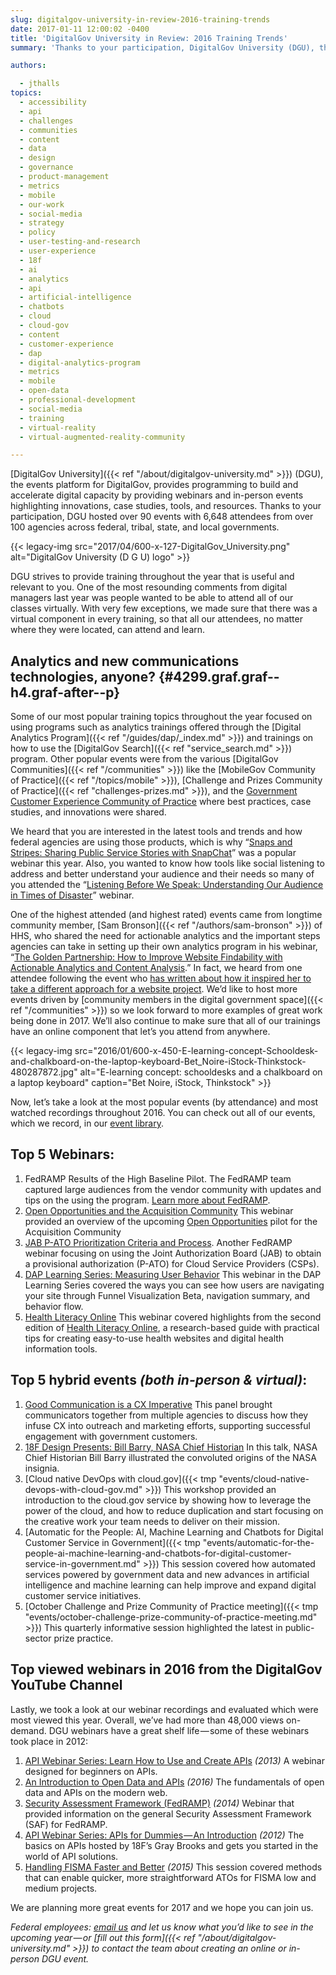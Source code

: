 ```yaml
---
slug: digitalgov-university-in-review-2016-training-trends
date: 2017-01-11 12:00:02 -0400
title: 'DigitalGov University in Review: 2016 Training Trends'
summary: 'Thanks to your participation, DigitalGov University (DGU), the events platform for DigitalGov, hosted over 90 events with 6,648 attendees from over 100 agencies across federal, tribal, state, and local governments.'

authors:

  - jthalls
topics:
  - accessibility
  - api
  - challenges
  - communities
  - content
  - data
  - design
  - governance
  - product-management
  - metrics
  - mobile
  - our-work
  - social-media
  - strategy
  - policy
  - user-testing-and-research
  - user-experience
  - 18f
  - ai
  - analytics
  - api
  - artificial-intelligence
  - chatbots
  - cloud
  - cloud-gov
  - content
  - customer-experience
  - dap
  - digital-analytics-program
  - metrics
  - mobile
  - open-data
  - professional-development
  - social-media
  - training
  - virtual-reality
  - virtual-augmented-reality-community

---
```


[DigitalGov University]({{< ref "/about/digitalgov-university.md" >}}) (DGU), the events platform for DigitalGov, provides programming to build and accelerate digital capacity by providing webinars and in-person events highlighting innovations, case studies, tools, and resources. Thanks to your participation, DGU hosted over 90 events with 6,648 attendees from over 100 agencies across federal, tribal, state, and local governments.

{{< legacy-img src="2017/04/600-x-127-DigitalGov_University.png" alt="DigitalGov University (D G U) logo" >}}

DGU strives to provide training throughout the year that is useful and relevant to you. One of the most resounding comments from digital managers last year was people wanted to be able to attend all of our classes virtually. With very few exceptions, we made sure that there was a virtual component in every training, so that all our attendees, no matter where they were located, can attend and learn.

## Analytics and new communications technologies, anyone? {#4299.graf.graf--h4.graf-after--p}

Some of our most popular training topics throughout the year focused on using programs such as analytics trainings offered through the [Digital Analytics Program]({{< ref "/guides/dap/_index.md" >}}) and trainings on how to use the [DigitalGov Search]({{< ref "service_search.md" >}}) program. Other popular events were from the various [DigitalGov Communities]({{< ref "/communities" >}}) like the [MobileGov Community of Practice]({{< ref "/topics/mobile" >}}), [Challenge and Prizes Community of Practice]({{< ref "challenges-prizes.md" >}}), and the [Government Customer Experience Community of Practice](https://digital.gov/communities/customer-experience/) where best practices, case studies, and innovations were shared.

We heard that you are interested in the latest tools and trends and how federal agencies are using those products, which is why “[Snaps and Stripes: Sharing Public Service Stories with SnapChat](https://www.youtube.com/watch?v=G82jBHxE4Tk)” was a popular webinar this year. Also, you wanted to know how tools like social listening to address and better understand your audience and their needs so many of you attended the “[Listening Before We Speak: Understanding Our Audience in Times of Disaster](https://www.youtube.com/watch?v=YWhRLCxTYxk)” webinar.

One of the highest attended (and highest rated) events came from longtime community member, [Sam Bronson]({{< ref "/authors/sam-bronson" >}}) of HHS, who shared the need for actionable analytics and the important steps agencies can take in setting up their own analytics program in his webinar, “[The Golden Partnership: How to Improve Website Findability with Actionable Analytics and Content Analysis](https://www.youtube.com/watch?v=Pjc-dEPBExE).” In fact, we heard from one attendee following the event who [has written about how it inspired her to take a different approach for a website project](https://medium.com/@DigitalGov/well-begun-is-half-done-lets-tidy-up-the-website-c19134c53af). We’d like to host more events driven by [community members in the digital government space]({{< ref "/communities" >}}) so we look forward to more examples of great work being done in 2017. We’ll also continue to make sure that all of our trainings have an online component that let’s you attend from anywhere.

{{< legacy-img src="2016/01/600-x-450-E-learning-concept-Schooldesk-and-chalkboard-on-the-laptop-keyboard-Bet_Noire-iStock-Thinkstock-480287872.jpg" alt="E-learning concept: schooldesks and a chalkboard on a laptop keyboard" caption="Bet Noire, iStock, Thinkstock" >}}

Now, let’s take a look at the most popular events (by attendance) and most watched recordings throughout 2016. You can check out all of our events, which we record, in our [event library](https://www.youtube.com/c/digitalgov).

## Top 5 Webinars:

  1. FedRAMP Results of the High Baseline Pilot. The FedRAMP team captured large audiences from the vendor community with updates and tips on the using the program. [Learn more about FedRAMP](https://www.fedramp.gov/).
  2. [Open Opportunities and the Acquisition Community](https://www.youtube.com/watch?v=Qcs-Ce0Hzys) This webinar provided an overview of the upcoming [Open Opportunities](https://openopps.digitalgov.gov/) pilot for the Acquisition Community
  3. [JAB P-ATO Prioritization Criteria and Process](https://www.youtube.com/watch?v=A0X8edhEOxY). Another FedRAMP webinar focusing on using the Joint Authorization Board (JAB) to obtain a provisional authorization (P-ATO) for Cloud Service Providers (CSPs).
  4. [DAP Learning Series: Measuring User Behavior](https://www.youtube.com/watch?v=H9RQf8a4DQE) This webinar in the DAP Learning Series covered the ways you can see how users are navigating your site through Funnel Visualization Beta, navigation summary, and behavior flow.
  5. [Health Literacy Online](https://www.youtube.com/watch?v=55IlBerIsLc) This webinar covered highlights from the second edition of [Health Literacy Online](http://health.gov/healthliteracyonline/), a research-based guide with practical tips for creating easy-to-use health websites and digital health information tools.

## Top 5 hybrid events _(both in-person & virtual)_:

  1. [Good Communication is a CX Imperative](https://www.youtube.com/watch?v=DywmfyLpGQo) This panel brought communicators together from multiple agencies to discuss how they infuse CX into outreach and marketing efforts, supporting successful engagement with government customers.
  2. [18F Design Presents: Bill Barry, NASA Chief Historian](https://www.youtube.com/watch?v=UluotgvuLnU) In this talk, NASA Chief Historian Bill Barry illustrated the convoluted origins of the NASA insignia.
  3. [Cloud native DevOps with cloud.gov]({{< tmp "events/cloud-native-devops-with-cloud-gov.md" >}}) This workshop provided an introduction to the cloud.gov service by showing how to leverage the power of the cloud, and how to reduce duplication and start focusing on the creative work your team needs to deliver on their mission.
  4. [Automatic for the People: AI, Machine Learning and Chatbots for Digital Customer Service in Government]({{< tmp "events/automatic-for-the-people-ai-machine-learning-and-chatbots-for-digital-customer-service-in-government.md" >}}) This session covered how automated services powered by government data and new advances in artificial intelligence and machine learning can help improve and expand digital customer service initiatives.
  5. [October Challenge and Prize Community of Practice meeting]({{< tmp "events/october-challenge-prize-community-of-practice-meeting.md" >}}) This quarterly informative session highlighted the latest in public-sector prize practice.

## Top viewed webinars in 2016 from the DigitalGov YouTube Channel

Lastly, we took a look at our webinar recordings and evaluated which were most viewed this year. Overall, we’ve had more than 48,000 views on-demand. DGU webinars have a great shelf life — some of these webinars took place in 2012:

  1. [API Webinar Series: Learn How to Use and Create APIs](https://www.youtube.com/watch?v=SgJq4Ukx6yU) _(2013)_ A webinar designed for beginners on APIs.
  2. [An Introduction to Open Data and APIs](https://www.youtube.com/watch?v=taTdJ6oOZX4) _(2016)_ The fundamentals of open data and APIs on the modern web.
  3. [Security Assessment Framework (FedRAMP)](https://www.youtube.com/watch?v=IDYolWgYNB4) _(2014)_ Webinar that provided information on the general Security Assessment Framework (SAF) for FedRAMP.
  4. [API Webinar Series: APIs for Dummies — An Introduction](https://www.youtube.com/watch?v=sup8Q_NuIxI) _(2012)_ The basics on APIs hosted by 18F’s Gray Brooks and gets you started in the world of API solutions.
  5. [Handling FISMA Faster and Better](https://www.youtube.com/watch?v=T1S52B1-NT4) _(2015)_ This session covered methods that can enable quicker, more straightforward ATOs for FISMA low and medium projects.

We are planning more great events for 2017 and we hope you can join us.

_Federal employees:_ [_email us_](mailto:digitalgov@gsa.gov) _and let us know what you’d like to see in the upcoming year — or [fill out this form]({{< ref "/about/digitalgov-university.md" >}}) to contact the team about creating an online or in-person DGU event._
